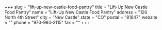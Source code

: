 +++
slug = "lift-up-new-castle-food-pantry"
title = "Lift-Up New Castle Food Pantry"
name = "Lift-Up New Castle Food Pantry"
address = "126 North 4th Street"
city = "New Castle"
state = "CO"
postal = "81647"
website = ""
phone = "970-984-2115"
fax = ""
+++
